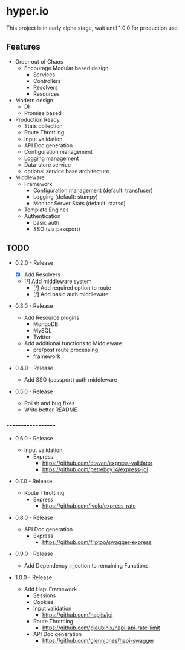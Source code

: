 hyper.io
=====

This project is in early alpha stage, wait until 1.0.0 for production use.

## Features
* Order out of Chaos
    * Encourage Modular based design
        * Services
        * Controllers
        * Resolvers
        * Resources
* Modern design
    * DI
    * Promise based
* Production Ready
    * Stats collection
    * Route Throttling
    * Input validation
    * API Doc generation
    * Configuration management
    * Logging management
    * Data-store service
    * optional service base architecture
* Middleware
    * Framework
        * Configuration management (default: transfuser)
        * Logging (default: stumpy)
        * Monitor Server Stats (default: statsd)
    * Template Engines
    * Authentication
        * basic auth
        * SSO (via passport)

## TODO
* 0.2.0 - Release
    * [x] Add Resolvers
    * [/] Add middleware system
        * [/] Add required option to route
        * [/] Add basic auth middleware

* 0.3.0 - Release
    * Add Resource plugins
        * MongoDB
        * MySQL
        * Twitter
    * Add additional functions to Middleware
        * pre/post route processing
        * framework

* 0.4.0 - Release
    * Add SSO (passport) auth middleware

* 0.5.0 - Release
    * Polish and bug fixes
    * Write better README

### -----------------
* 0.6.0 - Release
    * Input validation
       * Express
            * https://github.com/ctavan/express-validator
            * https://github.com/petreboy14/express-joi

* 0.7.0 - Release
    * Route Throttling
        * Express
            * https://github.com/ivolo/express-rate

* 0.8.0 - Release
    * API Doc generation
        * Express
            * https://github.com/fliptoo/swagger-express

* 0.9.0 - Release
    * Add Dependency injection to remaining Functions

* 1.0.0 - Release
    * Add Hapi Framework
        * Sessions
        * Cookies
        * Input validation
            * https://github.com/hapijs/joi
        * Route Throttling
            * https://github.com/glaubinix/hapi-api-rate-limit
        * API Doc generation
            * https://github.com/glennjones/hapi-swagger

